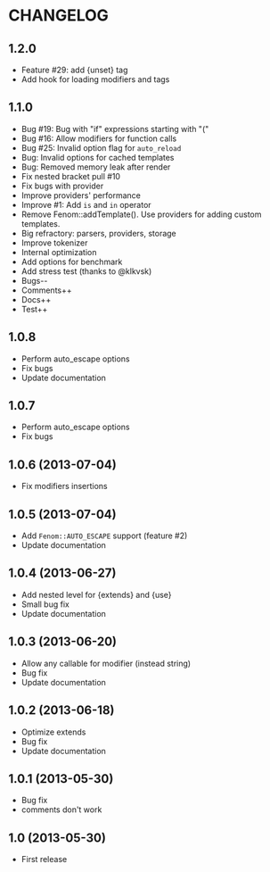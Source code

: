 CHANGELOG
=========

## 1.2.0

- Feature #29: add {unset} tag
- Add hook for loading modifiers and tags

## 1.1.0

- Bug #19: Bug with "if" expressions starting with "("
- Bug #16: Allow modifiers for function calls
- Bug #25: Invalid option flag for `auto_reload`
- Bug: Invalid options for cached templates
- Bug: Removed memory leak after render
- Fix nested bracket pull #10
- Fix bugs with provider
- Improve providers' performance
- Improve #1: Add `is` and `in` operator
- Remove Fenom::addTemplate(). Use providers for adding custom templates.
- Big refractory: parsers, providers, storage
- Improve tokenizer
- Internal optimization
- Add options for benchmark
- Add stress test (thanks to @klkvsk)
- Bugs--
- Comments++
- Docs++
- Test++

## 1.0.8

- Perform auto_escape options
- Fix bugs
- Update documentation

## 1.0.7

- Perform auto_escape options
- Fix bugs

## 1.0.6 (2013-07-04)

- Fix modifiers insertions

## 1.0.5 (2013-07-04)

- Add `Fenom::AUTO_ESCAPE` support (feature #2)
- Update documentation

## 1.0.4 (2013-06-27)

- Add nested level for {extends} and {use}
- Small bug fix
- Update documentation

## 1.0.3 (2013-06-20)

- Allow any callable for modifier (instead string)
- Bug fix
- Update documentation

## 1.0.2 (2013-06-18)

- Optimize extends
- Bug fix
- Update documentation

## 1.0.1 (2013-05-30)

- Bug fix
- comments don't work

## 1.0 (2013-05-30)

- First release

